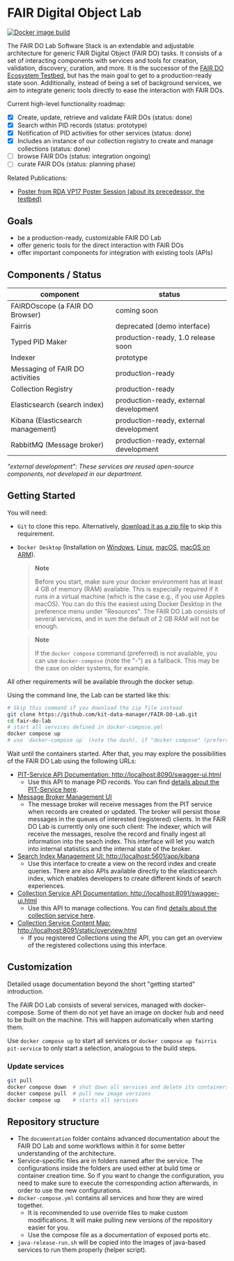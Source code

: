 # FAIR Digital Object Lab


[![Docker image build](https://github.com/kit-data-manager/FAIR-DO-Lab/actions/workflows/main.yml/badge.svg)](https://github.com/kit-data-manager/FAIR-DO-Lab/actions/workflows/main.yml)

The FAIR DO Lab Software Stack is an extendable and adjustable architecture for generic FAIR Digital Object (FAIR DO) tasks. It consists of a set of interacting components with services and tools for creation, validation, discovery, curation, and more. It is the successor of the [FAIR DO Ecosystem Testbed](https://github.com/kit-data-manager/testbed4inf), but has the main goal to get to a production-ready state soon. Additionally, instead of being a set of background services, we aim to integrate generic tools directly to ease the interaction with FAIR DOs.

Current high-level functionality roadmap:

- [x] Create, update, retrieve and validate FAIR DOs (status: done)
- [x] Search within PID records (status: prototype)
- [x] Notification of PID activities for other services (status: done)
- [x] Includes an instance of our collection registry to create and manage collections (status: done)
- [ ] browse FAIR DOs (status: integration ongoing)
- [ ] curate FAIR DOs (status: planning phase)

Related Publications:

- [Poster from RDA VP17 Poster Session (about its precedessor, the testbed)](https://www.doi.org/10.5445/IR/1000131613)

## Goals

- be a production-ready, customizable FAIR DO Lab
- offer generic tools for the direct interaction with FAIR DOs
- offer important components for integration with existing tools (APIs)

## Components / Status

| component | status |
|-----------|--------|
| FAIRDOscope (a FAIR DO Browser) | coming soon |
| Fairris | deprecated (demo interface) |
| Typed PID Maker | production-ready, 1.0 release soon |
| Indexer | prototype |
| Messaging of FAIR DO activities | production-ready |
| Collection Registry | production-ready |
| Elasticsearch (search index) | production-ready, external development |
| Kibana (Elasticsearch management) | production-ready, external development |
| RabbitMQ (Message broker) | production-ready, external development |

_"external development": These services are reused open-source components, not developed in our department._

## Getting Started


You will need:

- `Git` to clone this repo. Alternatively, [download it as a zip file](https://github.com/kit-data-manager/FAIR-DO-Lab/archive/refs/heads/master.zip) to skip this requirement.
- `Docker Desktop` (Installation on [Windows](https://www.docker.com/products/docker-desktop/), [Linux](https://docs.docker.com/desktop/install/linux-install/), [macOS](https://docs.docker.com/desktop/install/mac-install/), [macOS on ARM](https://docs.docker.com/desktop/mac/apple-silicon/)).
    > **Note**
    > 
    > Before you start, make sure your docker environment has at least 4 GB of memory (RAM) available. This is especially required if it runs in a virtual machine (which is the case e.g., if you use Apples macOS). You can do this the easiest using Docker Desktop in the preference menu under "Resources". The FAIR DO Lab consists of several services, and in sum the default of 2 GB RAM will not be enough.
    
    > **Note**
    > 
    > If the `docker compose` command (preferred) is not available, you can use `docker-compose` (note the "-") as a fallback. This may be the case on older systems, for example.

All other requirements will be available through the docker setup.

Using the command line, the Lab can be started like this:

```bash
# Skip this command if you download the zip file instead
git clone https://github.com/kit-data-manager/FAIR-DO-Lab.git
cd fair-do-lab
# start all services defined in docker-compose.yml
docker compose up
# use `docker-compose up` (note the dash), if "docker compose" (preferred) is not available.
```

Wait until the containers started. After that, you may explore the possibilities of the FAIR DO Lab using the following URLs:

- [PIT-Service API Documentation: http://localhost:8090/swagger-ui.html](http://localhost:8090/swagger-ui.html)
    - Use this API to manage PID records. You can find [details about the PIT-Service here](https://github.com/kit-data-manager/pit-service).
- [Message Broker Management UI](http://localhost:15672/#/)
    - The message broker will receive messages from the PIT service when records are created or updated. The broker will persist those messages in the queues of interested (registered) clients. In the FAIR DO Lab is currently only one such client: The indexer, which will receive the messages, resolve the record and finally ingest all information into the seach index. This interface will let you watch into internal statistics and the internal state of the broker.
- [Search Index Management UI: http://localhost:5601/app/kibana](http://localhost:5601/app/kibana)
    - Use this interface to create a view on the record index and create queries. There are also APIs available directly to the elasticsearch index, which enables developers to create different kinds of search experiences.
- [Collection Service API Documentation: http://localhost:8091/swagger-ui.html](http://localhost:8091/swagger-ui.html)
    - Use this API to manage collections. You can find [details about the collection service here](https://github.com/kit-data-manager/collection-api).
- [Collection Service Content Map: http://localhost:8091/static/overview.html](http://localhost:8091/static/overview.html)
    - If you registered Collections using the API, you can get an overview of the registered collections using this interface.

## Customization

Detailed usage documentation beyond the short "getting started" introduction.

The FAIR DO Lab consists of several services, managed with docker-compose. Some of them do not yet have an image on docker hub and need to be built on the machine. This will happen automatically when starting them.

Use `docker compose up` to start all services or `docker compose up fairris pit-service` to only start a selection, analogous to the build steps.

### Update services

```bash
git pull
docker compose down  # shut down all services and delete its containers
docker compose pull  # pull new image versions
docker compose up    # starts all services
```

## Repository structure

- The `documentation` folder contains advanced documentation about the FAIR DO Lab and some workflows within it for some better understanding of the architecture.
- Service-specific files are in folders named after the service. The configurations inside the folders are used either at build time or container creation time. So if you want to change the configuration, you need to make sure to execute the corresponding action afterwards, in order to use the new configurations.
- `docker-compose.yml` contains all services and how they are wired together.
    - It is recommended to use override files to make custom modifications. It will make pulling new versions of the repository easier for you.
    - Use the compose file as a documentation of exposed ports etc.
- `java-release-run.sh` will be copied into the images of java-based services to run them properly (helper script).

